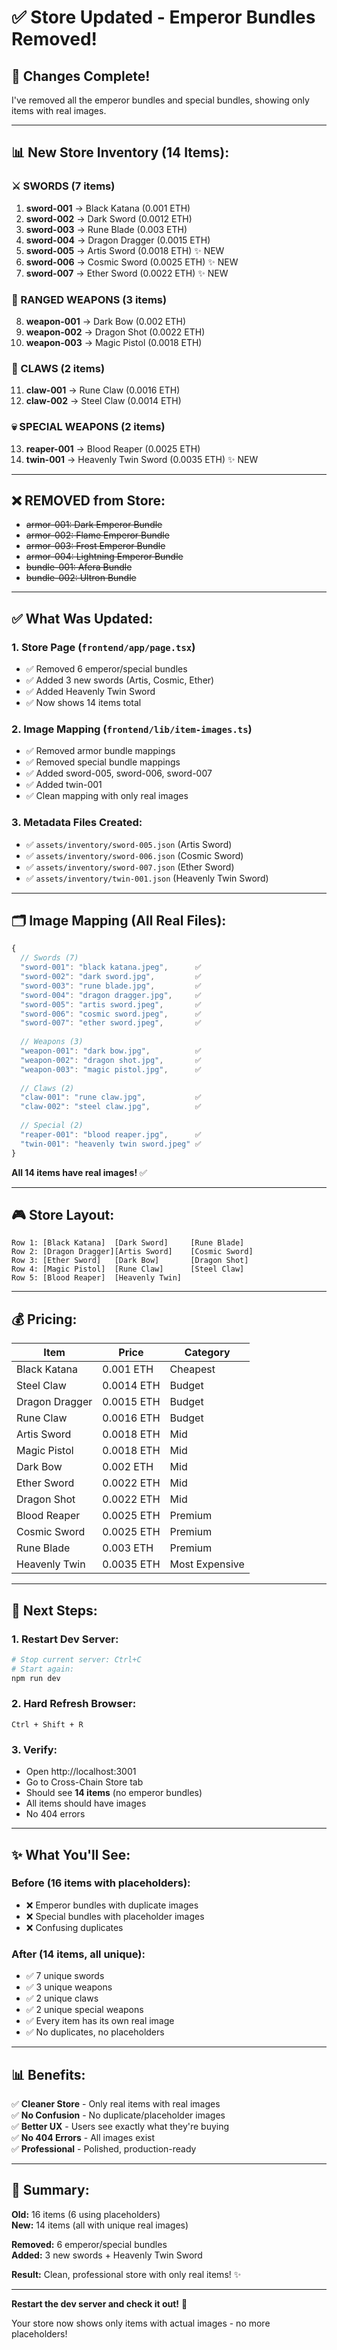 # ✅ **Store Updated - Emperor Bundles Removed!**

## 🎉 **Changes Complete!**

I've removed all the emperor bundles and special bundles, showing only items with real images.

---

## 📊 **New Store Inventory (14 Items):**

### **⚔️ SWORDS (7 items)**
1. **sword-001** → Black Katana (0.001 ETH)
2. **sword-002** → Dark Sword (0.0012 ETH)
3. **sword-003** → Rune Blade (0.003 ETH)
4. **sword-004** → Dragon Dragger (0.0015 ETH)
5. **sword-005** → Artis Sword (0.0018 ETH) ✨ NEW
6. **sword-006** → Cosmic Sword (0.0025 ETH) ✨ NEW
7. **sword-007** → Ether Sword (0.0022 ETH) ✨ NEW

### **🏹 RANGED WEAPONS (3 items)**
8. **weapon-001** → Dark Bow (0.002 ETH)
9. **weapon-002** → Dragon Shot (0.0022 ETH)
10. **weapon-003** → Magic Pistol (0.0018 ETH)

### **🦅 CLAWS (2 items)**
11. **claw-001** → Rune Claw (0.0016 ETH)
12. **claw-002** → Steel Claw (0.0014 ETH)

### **💀 SPECIAL WEAPONS (2 items)**
13. **reaper-001** → Blood Reaper (0.0025 ETH)
14. **twin-001** → Heavenly Twin Sword (0.0035 ETH) ✨ NEW

---

## ❌ **REMOVED from Store:**

- ~~armor-001: Dark Emperor Bundle~~
- ~~armor-002: Flame Emperor Bundle~~
- ~~armor-003: Frost Emperor Bundle~~
- ~~armor-004: Lightning Emperor Bundle~~
- ~~bundle-001: Afera Bundle~~
- ~~bundle-002: Ultron Bundle~~

---

## ✅ **What Was Updated:**

### **1. Store Page (`frontend/app/page.tsx`)**
- ✅ Removed 6 emperor/special bundles
- ✅ Added 3 new swords (Artis, Cosmic, Ether)
- ✅ Added Heavenly Twin Sword
- ✅ Now shows 14 items total

### **2. Image Mapping (`frontend/lib/item-images.ts`)**
- ✅ Removed armor bundle mappings
- ✅ Removed special bundle mappings
- ✅ Added sword-005, sword-006, sword-007
- ✅ Added twin-001
- ✅ Clean mapping with only real images

### **3. Metadata Files Created:**
- ✅ `assets/inventory/sword-005.json` (Artis Sword)
- ✅ `assets/inventory/sword-006.json` (Cosmic Sword)
- ✅ `assets/inventory/sword-007.json` (Ether Sword)
- ✅ `assets/inventory/twin-001.json` (Heavenly Twin Sword)

---

## 🗂️ **Image Mapping (All Real Files):**

```javascript
{
  // Swords (7)
  "sword-001": "black katana.jpeg",      ✅
  "sword-002": "dark sword.jpg",         ✅
  "sword-003": "rune blade.jpg",         ✅
  "sword-004": "dragon dragger.jpg",     ✅
  "sword-005": "artis sword.jpeg",       ✅
  "sword-006": "cosmic sword.jpeg",      ✅
  "sword-007": "ether sword.jpeg",       ✅
  
  // Weapons (3)
  "weapon-001": "dark bow.jpg",          ✅
  "weapon-002": "dragon shot.jpg",       ✅
  "weapon-003": "magic pistol.jpg",      ✅
  
  // Claws (2)
  "claw-001": "rune claw.jpg",           ✅
  "claw-002": "steel claw.jpg",          ✅
  
  // Special (2)
  "reaper-001": "blood reaper.jpg",      ✅
  "twin-001": "heavenly twin sword.jpeg" ✅
}
```

**All 14 items have real images!** ✅

---

## 🎮 **Store Layout:**

```
Row 1: [Black Katana]  [Dark Sword]     [Rune Blade]
Row 2: [Dragon Dragger][Artis Sword]    [Cosmic Sword]
Row 3: [Ether Sword]   [Dark Bow]       [Dragon Shot]
Row 4: [Magic Pistol]  [Rune Claw]      [Steel Claw]
Row 5: [Blood Reaper]  [Heavenly Twin]
```

---

## 💰 **Pricing:**

| Item | Price | Category |
|------|-------|----------|
| Black Katana | 0.001 ETH | Cheapest |
| Steel Claw | 0.0014 ETH | Budget |
| Dragon Dragger | 0.0015 ETH | Budget |
| Rune Claw | 0.0016 ETH | Budget |
| Artis Sword | 0.0018 ETH | Mid |
| Magic Pistol | 0.0018 ETH | Mid |
| Dark Bow | 0.002 ETH | Mid |
| Ether Sword | 0.0022 ETH | Mid |
| Dragon Shot | 0.0022 ETH | Mid |
| Blood Reaper | 0.0025 ETH | Premium |
| Cosmic Sword | 0.0025 ETH | Premium |
| Rune Blade | 0.003 ETH | Premium |
| Heavenly Twin | 0.0035 ETH | Most Expensive |

---

## 🚀 **Next Steps:**

### **1. Restart Dev Server:**
```bash
# Stop current server: Ctrl+C
# Start again:
npm run dev
```

### **2. Hard Refresh Browser:**
```
Ctrl + Shift + R
```

### **3. Verify:**
- Open http://localhost:3001
- Go to Cross-Chain Store tab
- Should see **14 items** (no emperor bundles)
- All items should have images
- No 404 errors

---

## ✨ **What You'll See:**

### **Before (16 items with placeholders):**
- ❌ Emperor bundles with duplicate images
- ❌ Special bundles with placeholder images
- ❌ Confusing duplicates

### **After (14 items, all unique):**
- ✅ 7 unique swords
- ✅ 3 unique weapons
- ✅ 2 unique claws
- ✅ 2 unique special weapons
- ✅ Every item has its own real image
- ✅ No duplicates, no placeholders

---

## 📊 **Benefits:**

✅ **Cleaner Store** - Only real items with real images  
✅ **No Confusion** - No duplicate/placeholder images  
✅ **Better UX** - Users see exactly what they're buying  
✅ **No 404 Errors** - All images exist  
✅ **Professional** - Polished, production-ready  

---

## 🎯 **Summary:**

**Old:** 16 items (6 using placeholders)  
**New:** 14 items (all with unique real images)  

**Removed:** 6 emperor/special bundles  
**Added:** 3 new swords + Heavenly Twin Sword  

**Result:** Clean, professional store with only real items! ✨

---

**Restart the dev server and check it out!** 🚀

Your store now shows only items with actual images - no more placeholders!
